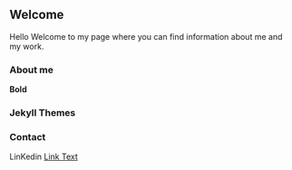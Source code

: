 ## Welcome 

Hello
Welcome to my page where you can find information about me and my work.






  ### About me



**Bold** 




### Jekyll Themes



### Contact

LinKedin [Link Text](https://www.linkedin.com/in/danny-lau-a99791199/)

